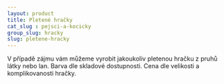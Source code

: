 ```yaml
---
layout: product
title: Pletené hračky
cat_slug : pejsci-a-kocicky
group_slug: hracky
slug: pletene-hracky
---
```


V případě zájmu vám můžeme vyrobit jakoukoliv pletenou hračku z pruhů látky nebo lan. Barva dle skladové dostupnosti.  Cena dle velikosti a komplikovanosti hračky.


